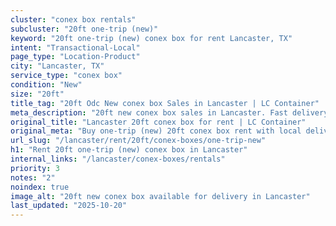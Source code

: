 ```yaml
---
cluster: "conex box rentals"
subcluster: "20ft one-trip (new)"
keyword: "20ft one-trip (new) conex box for rent Lancaster, TX"
intent: "Transactional-Local"
page_type: "Location-Product"
city: "Lancaster, TX"
service_type: "conex box"
condition: "New"
size: "20ft"
title_tag: "20ft Odc New conex box Sales in Lancaster | LC Container"
meta_description: "20ft new conex box sales in Lancaster. Fast delivery, competitive pricing. Serving conex boxes area. Quote ID: 9LL. Call (214) 524-4168 for your free quote today."
original_title: "Lancaster 20ft conex box for rent | LC Container"
original_meta: "Buy one-trip (new) 20ft conex box rent with local delivery in Lancaster, TX. LC Container — local Since 2003. Request a fast quote today."
url_slug: "/lancaster/rent/20ft/conex-boxes/one-trip-new"
h1: "Rent 20ft one-trip (new) conex box in Lancaster"
internal_links: "/lancaster/conex-boxes/rentals"
priority: 3
notes: "2"
noindex: true
image_alt: "20ft new conex box available for delivery in Lancaster"
last_updated: "2025-10-20"
---
```


<!-- TODO: Add unique city/inventory copy, images, and internal links here. -->
